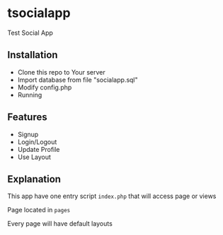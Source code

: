 # tsocialapp
Test Social App

## Installation
- Clone this repo to Your server
- Import database from file "socialapp.sql"
- Modify config.php
- Running

## Features
- Signup
- Login/Logout
- Update Profile
- Use Layout

## Explanation
This app have one entry script `index.php` that will access page or views

Page located in `pages`

Every page will have default layouts





